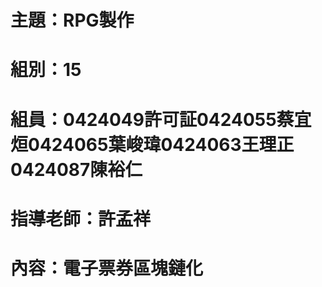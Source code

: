 # 主題：RPG製作
# 組別：15
# 組員：0424049許可証0424055蔡宜烜0424065葉峻瑋0424063王理正0424087陳裕仁
# 指導老師：許孟祥
# 內容：電子票券區塊鏈化
